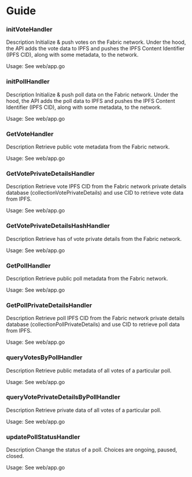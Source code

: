 # Guide

### initVoteHandler ###
Description
Initialize & push votes on the Fabric network. Under the hood, the API adds the vote data to IPFS and pushes the IPFS Content Identifier (IPFS CID), along with some metadata, to the network.

Usage: See web/app.go


### initPollHandler ###
Description
Initialize & push poll data on the Fabric network. Under the hood, the API adds the poll data to IPFS and pushes the IPFS Content Identifier (IPFS CID), along with some metadata, to the network.

Usage: See web/app.go


### GetVoteHandler ###
Description
Retrieve public vote metadata from the Fabric network.

Usage: See web/app.go


### GetVotePrivateDetailsHandler ###
Description
Retrieve vote IPFS CID from the Fabric network private details database (collectionVotePrivateDetails) and use CID to retrieve vote data from IPFS.

Usage: See web/app.go


### GetVotePrivateDetailsHashHandler ###
Description
Retrieve has of vote private details from the Fabric network.

Usage: See web/app.go


### GetPollHandler ###
Description
Retrieve public poll metadata from the Fabric network.

Usage: See web/app.go


### GetPollPrivateDetailsHandler ###
Description
Retrieve poll IPFS CID from the Fabric network private details database (collectionPollPrivateDetails) and use CID to retrieve poll data from IPFS.

Usage: See web/app.go


### queryVotesByPollHandler ###
Description
Retrieve public metadata of all votes of a particular poll.

Usage: See web/app.go


### queryVotePrivateDetailsByPollHandler ###
Description
Retrieve private data of all votes of a particular poll.

Usage: See web/app.go


### updatePollStatusHandler ###
Description
Change the status of a poll. Choices are ongoing, paused, closed.

Usage: See web/app.go